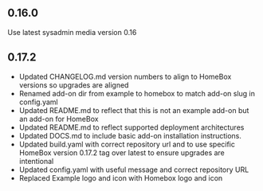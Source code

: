 <!-- https://developers.home-assistant.io/docs/add-ons/presentation#keeping-a-changelog -->

## 0.16.0

Use latest sysadmin media version 0.16

## 0.17.2

- Updated CHANGELOG.md version numbers to align to HomeBox versions so upgrades are aligned
- Renamed add-on dir from example to homebox to match add-on slug in config.yaml
- Updated README.md to reflect that this is not an example add-on but an add-on for HomeBox
- Updated README.md to reflect supported deployment architectures
- Updated DOCS.md to include basic add-on installation instructions.
- Updated build.yaml with correct repository url and to use specific HomeBox version 0.17.2 tag over latest to ensure upgrades are intentional
- Updated config.yaml with useful message and correct repository URL
- Replaced Example logo and icon with Homebox logo and icon
